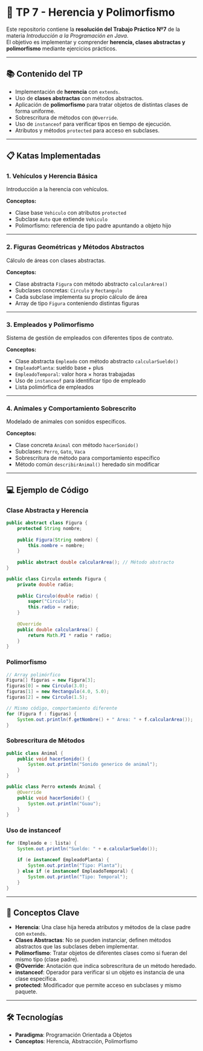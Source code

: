 # 🧬 TP 7 - Herencia y Polimorfismo

Este repositorio contiene la **resolución del Trabajo Práctico Nº7** de la materia *Introducción a la Programación en Java*.  
El objetivo es implementar y comprender **herencia, clases abstractas y polimorfismo** mediante ejercicios prácticos.

---

## 📚 Contenido del TP

- Implementación de **herencia** con `extends`.
- Uso de **clases abstractas** con métodos abstractos.
- Aplicación de **polimorfismo** para tratar objetos de distintas clases de forma uniforme.
- Sobrescritura de métodos con `@Override`.
- Uso de `instanceof` para verificar tipos en tiempo de ejecución.
- Atributos y métodos `protected` para acceso en subclases.

---

## 📋 Katas Implementadas

### 1. Vehículos y Herencia Básica
Introducción a la herencia con vehículos.

**Conceptos:**
- Clase base `Vehiculo` con atributos `protected`
- Subclase `Auto` que extiende `Vehiculo`
- Polimorfismo: referencia de tipo padre apuntando a objeto hijo

---

### 2. Figuras Geométricas y Métodos Abstractos
Cálculo de áreas con clases abstractas.

**Conceptos:**
- Clase abstracta `Figura` con método abstracto `calcularArea()`
- Subclases concretas: `Circulo` y `Rectangulo`
- Cada subclase implementa su propio cálculo de área
- Array de tipo `Figura` conteniendo distintas figuras

---

### 3. Empleados y Polimorfismo
Sistema de gestión de empleados con diferentes tipos de contrato.

**Conceptos:**
- Clase abstracta `Empleado` con método abstracto `calcularSueldo()`
- `EmpleadoPlanta`: sueldo base + plus
- `EmpleadoTemporal`: valor hora × horas trabajadas
- Uso de `instanceof` para identificar tipo de empleado
- Lista polimórfica de empleados

---

### 4. Animales y Comportamiento Sobrescrito
Modelado de animales con sonidos específicos.

**Conceptos:**
- Clase concreta `Animal` con método `hacerSonido()`
- Subclases: `Perro`, `Gato`, `Vaca`
- Sobrescritura de método para comportamiento específico
- Método común `describirAnimal()` heredado sin modificar

---

## 💻 Ejemplo de Código

### Clase Abstracta y Herencia

```java
public abstract class Figura {
    protected String nombre;
    
    public Figura(String nombre) {
        this.nombre = nombre;
    }
    
    public abstract double calcularArea(); // Método abstracto
}

public class Circulo extends Figura {
    private double radio;
    
    public Circulo(double radio) {
        super("Circulo");
        this.radio = radio;
    }
    
    @Override
    public double calcularArea() {
        return Math.PI * radio * radio;
    }
}
```

### Polimorfismo

```java
// Array polimórfico
Figura[] figuras = new Figura[3];
figuras[0] = new Circulo(3.0);
figuras[1] = new Rectangulo(4.0, 5.0);
figuras[2] = new Circulo(1.5);

// Mismo código, comportamiento diferente
for (Figura f : figuras) {
    System.out.println(f.getNombre() + " Area: " + f.calcularArea());
}
```

### Sobrescritura de Métodos

```java
public class Animal {
    public void hacerSonido() {
        System.out.println("Sonido generico de animal");
    }
}

public class Perro extends Animal {
    @Override
    public void hacerSonido() {
        System.out.println("Guau");
    }
}
```

### Uso de instanceof

```java
for (Empleado e : lista) {
    System.out.println("Sueldo: " + e.calcularSueldo());
    
    if (e instanceof EmpleadoPlanta) {
        System.out.println("Tipo: Planta");
    } else if (e instanceof EmpleadoTemporal) {
        System.out.println("Tipo: Temporal");
    }
}
```

---

## 🎯 Conceptos Clave

- **Herencia**: Una clase hija hereda atributos y métodos de la clase padre con `extends`.
- **Clases Abstractas**: No se pueden instanciar, definen métodos abstractos que las subclases deben implementar.
- **Polimorfismo**: Tratar objetos de diferentes clases como si fueran del mismo tipo (clase padre).
- **@Override**: Anotación que indica sobrescritura de un método heredado.
- **instanceof**: Operador para verificar si un objeto es instancia de una clase específica.
- **protected**: Modificador que permite acceso en subclases y mismo paquete.

---

## 🛠️ Tecnologías

- **Paradigma**: Programación Orientada a Objetos
- **Conceptos**: Herencia, Abstracción, Polimorfismo
